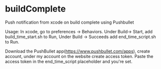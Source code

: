 # buildComplete
Push notification from xcode on build complete using Pushbullet

Usage:
In xcode, go to preferences -> Behaviors. Under Build-> Start, add build_time_start.sh to Run, Under Build -> Succeeds add end_time_script.sh to Run.

Download the PushBullet app(https://www.pushbullet.com/apps), create account, under my account on the website create access token.
Paste the access token in the end_time_script placeholder and you're set.
